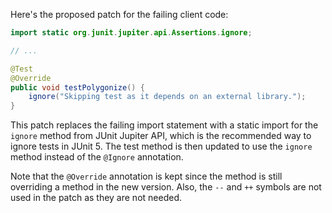 Here's the proposed patch for the failing client code:

```java
import static org.junit.jupiter.api.Assertions.ignore;

// ...

@Test
@Override
public void testPolygonize() {
    ignore("Skipping test as it depends on an external library.");
}
```

This patch replaces the failing import statement with a static import for the `ignore` method from JUnit Jupiter API, which is the recommended way to ignore tests in JUnit 5. The test method is then updated to use the `ignore` method instead of the `@Ignore` annotation.

Note that the `@Override` annotation is kept since the method is still overriding a method in the new version. Also, the `--` and `++` symbols are not used in the patch as they are not needed.